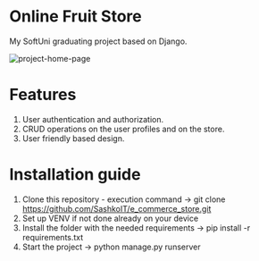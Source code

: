 # Online Fruit Store
My SoftUni graduating project based on Django.

![project-home-page](https://github.com/SashkoIT/e_commerce_store/assets/107081652/5fb52b07-1b57-4304-8696-119f3df2d7f7)


# Features
1. User authentication and authorization.
2. CRUD operations on the user profiles and on the store.
3. User friendly based design.

# Installation guide
1. Clone this repository - execution command -> git clone https://github.com/SashkoIT/e_commerce_store.git
2. Set up VENV if not done already on your device
3. Install the folder with the needed requirements -> pip install -r requirements.txt
4. Start the project -> python manage.py runserver
